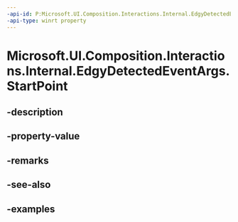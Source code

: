 ```yaml
---
-api-id: P:Microsoft.UI.Composition.Interactions.Internal.EdgyDetectedEventArgs.StartPoint
-api-type: winrt property
---
```


# Microsoft.UI.Composition.Interactions.Internal.EdgyDetectedEventArgs.StartPoint

<!--
public System.Numerics.Vector3 StartPoint { get; }
-->


## -description

## -property-value

## -remarks

## -see-also

## -examples


